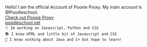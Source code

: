 Hello! I am the official Account of Pooxie Proxy. My main account is @Poodleschool.
<br><a href="https://github.com/pooxie-proxy/pooxie-proxy-official">Check out Pooxie Proxy</a>
<br><A href="https://poodleschool.net">poodleschool.net</a>
<br>`⚾ Im working on Javascript, Python and CSS`
<br>`📚 I know HTML and little bit of Javascript and CSS`
<br>`🙉 I know nothing about Java and C+ but hope to learn!`
